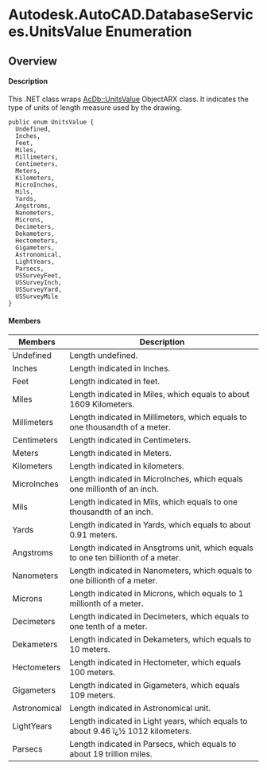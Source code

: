 # Autodesk.AutoCAD.DatabaseServices.UnitsValue Enumeration

## Overview

#### Description
This .NET class wraps [AcDb::UnitsValue](AcDb__UnitsValue.md) ObjectARX class. It indicates the type of units of length measure used by the drawing.
```text
public enum UnitsValue {
  Undefined,
  Inches,
  Feet,
  Miles,
  Millimeters,
  Centimeters,
  Meters,
  Kilometers,
  MicroInches,
  Mils,
  Yards,
  Angstroms,
  Nanometers,
  Microns,
  Decimeters,
  Dekameters,
  Hectometers,
  Gigameters,
  Astronomical,
  LightYears,
  Parsecs,
  USSurveyFeet,
  USSurveyInch,
  USSurveyYard,
  USSurveyMile
}
```

#### Members
| Members | Description |
| --- | --- |
| Undefined | Length undefined. |
| Inches | Length indicated in Inches. |
| Feet | Length indicated in feet. |
| Miles | Length indicated in Miles, which equals to about 1609 Kilometers. |
| Millimeters | Length indicated in Millimeters, which equals to one thousandth of a meter. |
| Centimeters | Length indicated in Centimeters. |
| Meters | Length indicated in Meters. |
| Kilometers | Length indicated in kilometers. |
| MicroInches | Length indicated in MicroInches, which equals one millionth of an inch. |
| Mils | Length indicated in Mils, which equals to one thousandth of an inch. |
| Yards | Length indicated in Yards, which equals to about 0.91 meters. |
| Angstroms | Length indicated in Ansgtroms unit, which equals to one ten billionth of a meter. |
| Nanometers | Length indicated in Nanometers, which equals to one billionth of a meter. |
| Microns | Length indicated in Microns, which equals to 1 millionth of a meter. |
| Decimeters | Length indicated in Decimeters, which equals to one tenth of a meter. |
| Dekameters | Length indicated in Dekameters, which equals to 10 meters. |
| Hectometers | Length indicated in Hectometer, which equals 100 meters. |
| Gigameters | Length indicated in Gigameters, which equals 109 meters. |
| Astronomical | Length indicated in Astronomical unit. |
| LightYears | Length indicated in Light years, which equals to about 9.46 ï¿½ 1012 kilometers. |
| Parsecs | Length indicated in Parsecs, which equals to about 19 trillion miles. |